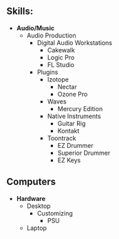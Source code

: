 ## Skills:
- **Audio/Music**
	- Audio Production 
		- Digital Audio Workstations 
			- Cakewalk 
			- Logic Pro
			- FL Studio
		- Plugins
			- Izotope
				- Nectar
				- Ozone Pro
			- Waves
				- Mercury Edition
			- Native Instruments
				- Guitar Rig
				- Kontakt 
			- Toontrack
				- EZ Drummer
				- Superior Drummer 
				- EZ Keys

## **Computers**
- **Hardware**
	- Desktop
		- Customizing
			- PSU
	- Laptop